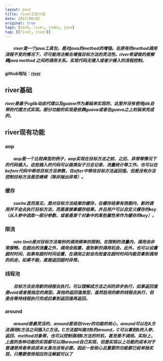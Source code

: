 ```yaml
---
layout: post
title: river工具介绍
date: 2017/06/02
original: true
tags: [tech, river, index, java]
tag: [[river, river]]
---
```


##### 　　river是一个java工具包，是对java的method的增强。在原有的method调用流程不变的情况下，尽可能用注解去增强目标方法的灵活性。river希望做的是解耦java method 之间的调用关系。实现代码无侵入或者少侵入的流程控制。
<!--more-->

#### github地址：[river](https://github.com/winx402/river)

## river基础
##### river是基于cglib动态代理以及guava作为基础来实现的，这里并没有使用jdk自带的代理方式实现。部分功能的实现是依靠guava或者在guava之上封装来完成的。

## river现有功能
### aop
##### 　　aop是一个比较典型的例子，aop实现在目标方法之前、之后、异常等情况下的代码插入。这些插入的代码可以做类似于日志记录，流量统计等工作。也可以在before代码中修改目标方法参数，在after中修改目标方法返回值。但是没有办法控制目标方法是否继续（除非抛出异常）。

### 缓存
##### 　　cache显而易见，是对目标方法结果的缓存，在缓存结果有效期内，新的调用并不会去执行目标方法，而是直接拿缓存结果。并且用户可以自定义缓存的key（从入参中选取一部分参数，或者是某个对象中的某些属性来作为缓存的key）。
### 限流
##### 　　rate limit是对目标方法每秒的调用频率的限制。在限制的流量内，调用会非常顺畅。在超出的流量之外，调用会阻塞，直到新的调用机会。此外，也可以设置超时时间，如果有超时时间设置，在调用之前会先检查在超时时间内能否拿到调用的机会，如果不能，直接返回超时异常。
### 线程池
##### 　　目标方法会用新的线程去执行。可以理解成方法之间的异步执行，如果返回值是void或者是指定的类型。其他的返回值类型，虽然启用的新的线程去执行，但是会等待线程执行完成后拿到返回值再返回。
### around
##### 　　around是最灵活的，around是现在river的功能的核心，around可以在A方法调用B方法之间插入C方法。C方法就叫做对B的around，C可以拿到B的入参、返回、method对象等，也可以控制调用B方法的时机，甚至是不调用。实际上，上面的各种功能的实现都可以用around自己实现，但是实现以上功能的成本对于普通使用者来说成本太高也没有必要。因此一些核心且重要的功能都已经单独实现，只需要使用相应的注解就可以了